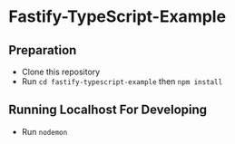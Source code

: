 # Fastify-TypeScript-Example

## Preparation

- Clone this repository
- Run ```cd fastify-typescript-example``` then ```npm install```

## Running Localhost For Developing

- Run ```nodemon```